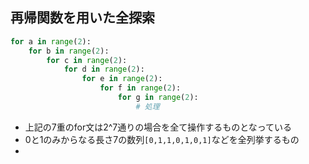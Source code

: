 ## 再帰関数を用いた全探索
```python
for a in range(2):
    for b in range(2):
        for c in range(2):
            for d in range(2):
                for e in range(2):
                    for f in range(2):
                        for g in range(2):
                            # 処理
```

- 上記の7重のfor文は2^7通りの場合を全て操作するものとなっている
- 0と1のみからなる長さ7の数列`[0,1,1,0,1,0,1]`などを全列挙するもの
- 